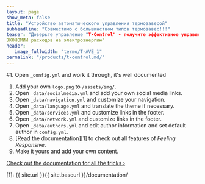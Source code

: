 ```yaml
---
layout: page
show_meta: false
title: "Устройство автоматического управления термозавесой"
subheadline: "Совместимо с большинством типов термозавес!!!"
teaser: "Доверьте управление "T-Control" - получите эффективное управление при
ЭКОНОМИИ расходов на электроэнергию"
header:
   image_fullwidth: "termo/T-AVE_1"
permalink: "/products/t-control.md/"
---
```

#1. Open `_config.yml` and work it through, it's well documented
1. Add your own `logo.png` to `/assets/img/`.
1. Open `_data/socialmedia.yml` and add your own social media links.
1. Open `_data/navigation.yml` and customize your navigation.
1. Open `_data/language.yml` and translate the theme if necessary.
1. Open `_data/services.yml` and customize links in the footer.
1. Open `_data/network.yml` and customize links in the footer.
1. Open `_data/authors.yml` and edit author information and set default author in `config.yml`.
1. [Read the documentation][1] to check out all features of *Feeling Responsive*.
1. Make it yours and add your own content.

<a class="radius button small" href="{{ site.url }}{{ site.baseurl }}/documentation/">Check out the documentation for all the tricks ›</a>


 [1]: {{ site.url }}{{ site.baseurl }}/documentation/
